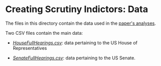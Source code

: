 # Creating Scrutiny Indictors: Data

The files in this directory contain the data used in the [paper's analyses](FedChangePointNote/paper/source/MainAnalysis_Figures.R).

Two CSV files contain the main data:

- *[HouseFullHearings.csv](FedChangePointNote/paper/data/HouseFullHearings.csv)*: data pertaining to the US House of Representatives

- *[SenateFullHearings.csv](FedChangePointNote/paper/data/SenateFullHearings.csv)*: data pertaining to the US Senate.
